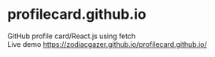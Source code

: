 # profilecard.github.io
GitHub profile card/React.js using fetch<br>
Live demo https://zodiacgazer.github.io/profilecard.github.io/
